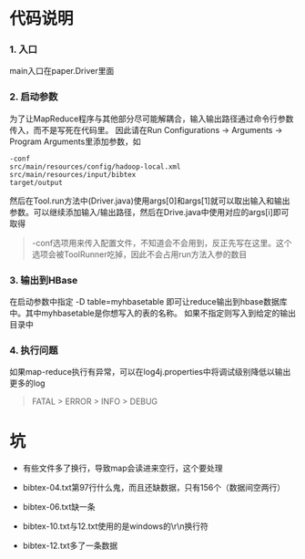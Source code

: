 # 代码说明

### 1. 入口
main入口在paper.Driver里面

### 2. 启动参数
为了让MapReduce程序与其他部分尽可能解耦合，输入输出路径通过命令行参数传入，而不是写死在代码里。
因此请在Run Configurations -> Arguments -> Program Arguments里添加参数，如
```
-conf
src/main/resources/config/hadoop-local.xml
src/main/resources/input/bibtex
target/output
```
然后在Tool.run方法中(Driver.java)使用args[0]和args[1]就可以取出输入和输出参数。可以继续添加输入/输出路径，然后在Drive.java中使用对应的args[i]即可取得

> -conf选项用来传入配置文件，不知道会不会用到，反正先写在这里。这个选项会被ToolRunner吃掉，因此不会占用run方法入参的数目

### 3. 输出到HBase
在启动参数中指定 -D table=myhbasetable 即可让reduce输出到hbase数据库中。其中myhbasetable是你想写入的表的名称。
如果不指定则写入到给定的输出目录中

### 4. 执行问题
如果map-reduce执行有异常，可以在log4j.properties中将调试级别降低以输出更多的log

> FATAL > ERROR > INFO > DEBUG

# 坑

- 有些文件多了换行，导致map会读进来空行，这个要处理

- bibtex-04.txt第97行什么鬼，而且还缺数据，只有156个（数据间空两行）

- bibtex-06.txt缺一条

- bibtex-10.txt与12.txt使用的是windows的\r\n换行符

- bibtex-12.txt多了一条数据
